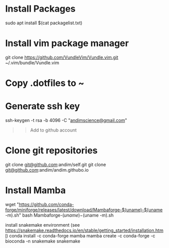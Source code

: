 # Install Packages
sudo apt install $(cat packagelist.txt)

# Install vim package manager
git clone https://github.com/VundleVim/Vundle.vim.git ~/.vim/bundle/Vundle.vim

# Copy .dotfiles to ~

# Generate ssh key
ssh-keygen -t rsa -b 4096 -C "andimscience@gmail.com"
>> Add to github account

# Clone git repositories
git clone git@github.com:andim/self.git
git clone git@github.com:andim/andim.githubo.io

# Install Mamba

wget "https://github.com/conda-forge/miniforge/releases/latest/download/Mambaforge-$(uname)-$(uname -m).sh"
bash Mambaforge-$(uname)-$(uname -m).sh

install snakemake environment (see https://snakemake.readthedocs.io/en/stable/getting_started/installation.html)
conda install -c conda-forge mamba
mamba create -c conda-forge -c bioconda -n snakemake snakemake
